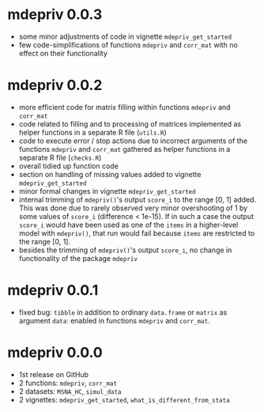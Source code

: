 # mdepriv 0.0.3
* some minor adjustments of code in vignette `mdepriv_get_started`
* few code-simplifications of functions `mdepriv` and `corr_mat` with no effect on their functionality

# mdepriv 0.0.2
* more efficient code for matrix filling within functions `mdepriv` and `corr_mat`
* code related to filling and to processing of matrices implemented as helper functions in a separate R file (`utils.R`)
* code to execute error / stop actions due to incorrect arguments of the functions `mdepriv` and `corr_mat` gathered as helper functions in a separate R file (`checks.R`)
* overall tidied up function code
* section on handling of missing values added to vignette `mdepriv_get_started`
* minor formal changes in vignette `mdepriv_get_started`
* internal trimming of `mdepriv()`'s output `score_i` to the range [0, 1] added. This was done due to rarely observed very minor overshooting of 1 by some values of `score_i` (difference < 1e-15). If in such a case the output  `score_i` would have been used as one of the `items` in a higher-level model with `mdepriv()`, that run would fail because `items` are restricted to the range [0, 1].
* besides the trimming of `mdepriv()`'s output `score_i`, no change in functionality of the package `mdepriv`

# mdepriv 0.0.1
* fixed bug: `tibble` in addition to ordinary `data.frame` or `matrix` as argument `data`: enabled in functions `mdepriv` and `corr_mat`.

# mdepriv 0.0.0
* 1st release on GitHub
* 2 functions: `mdepriv`, `corr_mat`
* 2 datasets: `MSNA_HC`, `simul_data`
* 2 vignettes: `mdepriv_get_started`, `what_is_different_from_stata`
